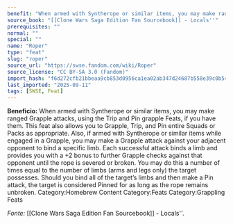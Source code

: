 ```yaml
---
benefit: "When armed with Syntherope or similar items, you may make ranged Grapple attacks, using the Trip and Pin grapple Feats, if you have them.  This feat also allows you to Grapple, Trip, and Pin entire Squads or Packs as appropriate.  Also, if armed with Syntherope or similar items while engaged in a Grapple, you may make a Grapple attack against your adjacent opponent to bind a specific limb.  Each successful attack binds a limb and provides you with a +2 bonus to further Grapple checks against that opponent until the rope is severed or broken. You may do this a number of times equal to the number of limbs (arms and legs only) the target possesses. Should you bind all of the target’s limbs and then make a Pin attack, the target is considered Pinned for as long as the rope remains unbroken.   Category:Homebrew Content Category:Feats Category:Grappling Feats"
source_book: "[[Clone Wars Saga Edition Fan Sourcebook]] - Locals''"
prerequisites: ""
normal: ""
special: ""
name: "Roper"
type: "feat"
slug: "roper"
source_url: "https://swse.fandom.com/wiki/Roper"
source_license: "CC BY-SA 3.0 (Fandom)"
import_hash: "f6d272cfb21bbeaa9cb853d0956ca1ea02ab347d24687b558e39c0b5490af176"
last_imported: "2025-09-11"
tags: [SWSE, Feat]
---
```

**Beneficio:** When armed with Syntherope or similar items, you may make ranged Grapple attacks, using the Trip and Pin grapple Feats, if you have them.  This feat also allows you to Grapple, Trip, and Pin entire Squads or Packs as appropriate.  Also, if armed with Syntherope or similar items while engaged in a Grapple, you may make a Grapple attack against your adjacent opponent to bind a specific limb.  Each successful attack binds a limb and provides you with a +2 bonus to further Grapple checks against that opponent until the rope is severed or broken. You may do this a number of times equal to the number of limbs (arms and legs only) the target possesses. Should you bind all of the target’s limbs and then make a Pin attack, the target is considered Pinned for as long as the rope remains unbroken.   Category:Homebrew Content Category:Feats Category:Grappling Feats

*Fonte:* [[Clone Wars Saga Edition Fan Sourcebook]] - Locals''.